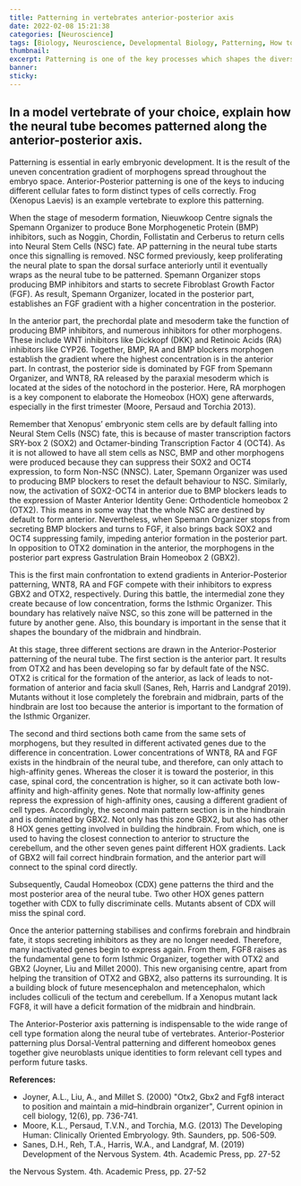 ```yaml
---
title: Patterning in vertebrates anterior-posterior axis
date: 2022-02-08 15:21:38
categories: [Neuroscience]
tags: [Biology, Neuroscience, Developmental Biology, Patterning, How to Make a Brain]
thumbnail: 
excerpt: Patterning is one of the key processes which shapes the diversity and the role of each part of the Central Nervous System (CNS). In this post, we explore anterior-posterior axis patterning in frog (Xenopus Laevis) through an small answer essay to this question.
banner: 
sticky: 
---
```

## In a model vertebrate of your choice, explain how the neural tube becomes patterned along the anterior-posterior axis. 

Patterning is essential in early embryonic development. It is the result of the uneven concentration gradient of morphogens spread throughout the embryo space. Anterior-Posterior patterning is one of the keys to inducing different cellular fates to form distinct types of cells correctly. Frog (Xenopus Laevis) is an example vertebrate to explore this patterning.

When the stage of mesoderm formation, Nieuwkoop Centre signals the Spemann Organizer to produce Bone Morphogenetic Protein (BMP) inhibitors, such as Noggin, Chordin, Follistatin and Cerberus to return cells into Neural Stem Cells (NSC) fate. AP patterning in the neural tube starts once this signalling is removed. NSC formed previously, keep proliferating the neural plate to span the dorsal surface anteriorly until it eventually wraps as the neural tube to be patterned. Spemann Organizer stops producing BMP inhibitors and starts to secrete Fibroblast Growth Factor (FGF). As result, Spemann Organizer, located in the posterior part, establishes an FGF gradient with a higher concentration in the posterior.

In the anterior part, the prechordal plate and mesoderm take the function of producing BMP inhibitors, and numerous inhibitors for other morphogens. These include WNT inhibitors like Dickkopf (DKK) and Retinoic Acids (RA) inhibitors like CYP26. Together, BMP, RA and BMP blockers morphogen establish the gradient where the highest concentration is in the anterior part.
In contrast, the posterior side is dominated by FGF from Spemann Organizer, and WNT8, RA released by the paraxial mesoderm which is located at the sides of the notochord in the posterior. Here, RA morphogen is a key component to elaborate the Homeobox (HOX) gene afterwards, especially in the first trimester (Moore, Persaud and Torchia 2013).

Remember that Xenopus’ embryonic stem cells are by default falling into Neural Stem Cells (NSC) fate, this is because of master transcription factors SRY-box 2 (SOX2) and Octamer-binding Transcription Factor 4 (OCT4). As it is not allowed to have all stem cells as NSC, BMP and other morphogens were produced because they can suppress their SOX2 and OCT4 expression, to form Non-NSC (NNSC). Later, Spemann Organizer was used to producing BMP blockers to reset the default behaviour to NSC. Similarly, now, the activation of SOX2-OCT4 in anterior due to BMP blockers leads to the expression of Master Anterior Identity Gene: Orthodenticle homeobox 2 (OTX2). This means in some way that the whole NSC are destined by default to form anterior. Nevertheless, when Spemann Organizer stops from secreting BMP blockers and turns to FGF, it also brings back SOX2 and OCT4 suppressing family, impeding anterior formation in the posterior part. In opposition to OTX2 domination in the anterior, the morphogens in the posterior part express Gastrulation Brain Homeobox 2 (GBX2).

This is the first main confrontation to extend gradients in Anterior-Posterior patterning, WNT8, RA and FGF compete with their inhibitors to express GBX2 and OTX2, respectively. During this battle, the intermedial zone they create because of low concentration, forms the Isthmic Organizer. This boundary has relatively naïve NSC, so this zone will be patterned in the future by another gene. Also, this boundary is important in the sense that it shapes the boundary of the midbrain and hindbrain.

At this stage, three different sections are drawn in the Anterior-Posterior patterning of the neural tube. The first section is the anterior part. It results from OTX2 and has been developing so far by default fate of the NSC. OTX2 is critical for the formation of the anterior, as lack of leads to not-formation of anterior and facia skull (Sanes, Reh, Harris and Landgraf 2019). Mutants without it lose completely the forebrain and midbrain, parts of the hindbrain are lost too because the anterior is important to the formation of the Isthmic Organizer.

The second and third sections both came from the same sets of morphogens, but they resulted in different activated genes due to the difference in concentration. Lower concentrations of WNT8, RA and FGF exists in the hindbrain of the neural tube, and therefore, can only attach to high-affinity genes. Whereas the closer it is toward the posterior, in this case, spinal cord, the concentration is higher, so it can activate both low-affinity and high-affinity genes. Note that normally low-affinity genes repress the expression of high-affinity ones, causing a different gradient of cell types. Accordingly, the second main pattern section is in the hindbrain and is dominated by GBX2. Not only has this zone GBX2, but also has other 8 HOX genes getting involved in building the hindbrain. From which, one is used to having the closest connection to anterior to structure the cerebellum, and the other seven genes paint different HOX gradients. Lack of GBX2 will fail correct hindbrain formation, and the anterior part will connect to the spinal cord directly. 

Subsequently, Caudal Homeobox (CDX) gene patterns the third and the most posterior area of the neural tube. Two other HOX genes pattern together with CDX to fully discriminate cells. Mutants absent of CDX will miss the spinal cord.

Once the anterior patterning stabilises and confirms forebrain and hindbrain fate, it stops secreting inhibitors as they are no longer needed. Therefore, many inactivated genes begin to express again. From them, FGF8 raises as the fundamental gene to form Isthmic Organizer, together with OTX2 and GBX2 (Joyner, Liu and Millet 2000). This new organising centre, apart from helping the transition of OTX2 and GBX2, also patterns its surrounding. It is a building block of future mesencephalon and metencephalon, which includes colliculi of the tectum and cerebellum. If a Xenopus mutant lack FGF8, it will have a deficit formation of the midbrain and hindbrain.

The Anterior-Posterior axis patterning is indispensable to the wide range of cell type formation along the neural tube of vertebrates. Anterior-Posterior patterning plus Dorsal-Ventral patterning and different homeobox genes together give neuroblasts unique identities to form relevant cell types and perform future tasks.

**References:**
- Joyner, A.L., Liu, A., and Millet S. (2000) "Otx2, Gbx2 and Fgf8 interact to position and maintain a mid–hindbrain organizer", Current opinion in cell biology, 12(6), pp. 736-741.
- Moore, K.L., Persaud, T.V.N., and Torchia, M.G. (2013) The Developing Human: Clinically Oriented Embryology. 9th. Saunders, pp. 506-509.
- Sanes, D.H., Reh, T.A., Harris, W.A., and Landgraf, M. (2019) Development of the Nervous System. 4th. Academic Press, pp. 27-52

 the Nervous System. 4th. Academic Press, pp. 27-52

